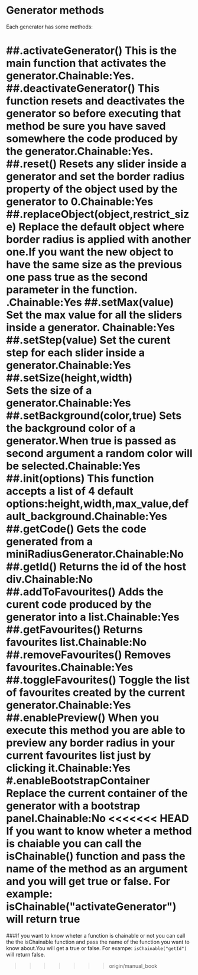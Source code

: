 # Generator methods
Each generator has some methods:


##.activateGenerator()
This is the main function that activates the generator.Chainable:Yes.
##.deactivateGenerator()
This function resets and deactivates the generator so before executing that method be sure you have saved somewhere the code produced by the generator.Chainable:Yes.
##.reset()
Resets any slider inside a generator and set the border radius property of the object used by the generator to 0.Chainable:Yes
##.replaceObject(object,restrict_size)
Replace the default object where border radius is applied with another one.If you want the new object to have the same size as the previous one pass true as the second parameter in the function. .Chainable:Yes
##.setMax(value)
Set the max value for all the sliders inside a generator. Chainable:Yes
##.setStep(value)
Set the curent step for each slider inside a generator.Chainable:Yes
##.setSize(height,width)  
Sets the size of a generator.Chainable:Yes
##.setBackground(color,true)
Sets the background color of a generator.When true is passed as second argument a random color will be selected.Chainable:Yes
##.init(options)
This function accepts a list of 4 default options:height,width,max_value,default_background.Chainable:Yes
##.getCode()
Gets the code generated from a miniRadiusGenerator.Chainable:No
##.getId()
Returns the id of the host div.Chainable:No
##.addToFavourites()
Adds the curent code produced by the generator into a list.Chainable:Yes
##.getFavourites()
Returns favourites list.Chainable:No
##.removeFavourites()
Removes favourites.Chainable:Yes
##.toggleFavourites()
Toggle the list of favourites created by the current generator.Chainable:Yes
##.enablePreview()
When you execute this method you are able to preview any border radius in your current favourites list just by clicking it.Chainable:Yes
#.enableBootstrapContainer
Replace the current container of the generator with a bootstrap panel.Chainable:No
<<<<<<< HEAD
If you want to know wheter a method is chaiable you can call the isChainable() function and pass the name of the method as an argument and you will get true or false.
For example: isChainable("activateGenerator") will return true
=======

###If you want to know wheter a function is chainable or not you can call the the isChainable function and pass the name of the function you want to know about.You will get a true or false.
For exampe:
    ```isChainable("getId")``` will return false.
>>>>>>> origin/manual_book
